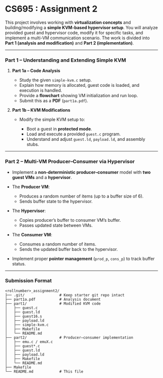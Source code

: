 # CS695 : Assignment 2

This project involves working with **virtualization concepts** and building/modifying a **simple KVM-based hypervisor setup**. You will analyze provided guest and hypervisor code, modify it for specific tasks, and implement a multi-VM communication scenario. The work is divided into **Part 1 (analysis and modification)** and **Part 2 (implementation)**.

---

### **Part 1 – Understanding and Extending Simple KVM**

1. **Part 1a – Code Analysis**

   * Study the given `simple-kvm.c` setup.
   * Explain how memory is allocated, guest code is loaded, and execution is handled.
   * Provide a **flowchart** showing VM initialization and run loop.
   * Submit this as a **PDF** (`part1a.pdf`).

2. **Part 1b – KVM Modifications**

   * Modify the simple KVM setup to:

     * Boot a guest in **protected mode**.
     * Load and execute a provided `guest.c` program.
     * Understand and adjust `guest.ld`, `payload.ld`, and assembly stubs.

---

### **Part 2 – Multi-VM Producer–Consumer via Hypervisor**

* Implement a **non-deterministic producer–consumer** model with **two guest VMs** and a **hypervisor**.
* The **Producer VM**:

  * Produces a random number of items (up to a buffer size of 6).
  * Sends buffer state to the hypervisor.
* The **Hypervisor**:

  * Copies producer’s buffer to consumer VM’s buffer.
  * Passes updated state between VMs.
* The **Consumer VM**:

  * Consumes a random number of items.
  * Sends the updated buffer back to the hypervisor.
* Implement proper **pointer management** (`prod_p`, `cons_p`) to track buffer status.

---

### **Submission Format**

```
<rollnumber>_assignment2/
├── .git/                # Keep starter git repo intact
├── part1a.pdf           # Analysis document
├── part1/               # Modified KVM code
│   ├── guest.c
│   ├── guest.ld
│   ├── guest16.s
│   ├── payload.ld
│   ├── simple-kvm.c
│   ├── Makefile
│   └── README.md
├── part2/               # Producer–consumer implementation
│   ├── emu.c / emuX.c
│   ├── guest*.c
│   ├── guest.ld
│   ├── payload.ld
│   ├── Makefile
│   └── README.md
├── Makefile
└── README.md            # This file
```
